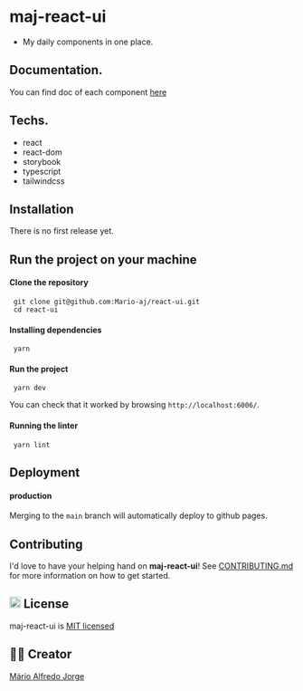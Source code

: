 # maj-react-ui

- My daily components in one place.

## Documentation.

You can find doc of each component [here](https://mario-aj.github.io/react-ui/)

## Techs.

- react
- react-dom
- storybook
- typescript
- tailwindcss

## Installation

There is no first release yet.

## Run the project on your machine

#### Clone the repository

```
 git clone git@github.com:Mario-aj/react-ui.git
 cd react-ui
```

#### Installing dependencies

```
 yarn
```

#### Run the project

```
 yarn dev
```

You can check that it worked by browsing `http://localhost:6006/`.

#### Running the linter

```
 yarn lint
```

## Deployment

#### production

Merging to the `main` branch will automatically deploy to github pages.

## Contributing

I'd love to have your helping hand on <strong>maj-react-ui</strong>! See <a href="https://github.com/Mario-aj/react-ui/blob/dev/CONTRIBUTING.md">CONTRIBUTING.md</a> for more information on how to get started.

## <img class="emoji" height="20" width="20"  src="https://github.githubassets.com/images/icons/emoji/unicode/1f4dc.png" alt="licence-icon"/> License

maj-react-ui is [MIT licensed](https://github.com/Mario-aj/react-ui/blob/dev/LICENSE)

## ✍🏻 Creator

<a href="https://www.linkedin.com/in/m%C3%A1rio-alfredo-jorge-0370b61b4/">Mário Alfredo Jorge</a>
